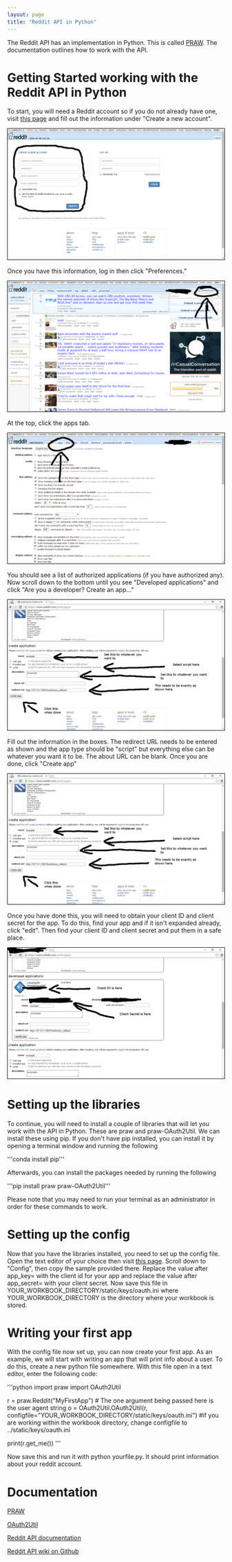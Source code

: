 ```yaml
---
layout: page
title: "Reddit API in Python"
---
```


The Reddit API has an implementation in Python. This is called [PRAW](https://praw.readthedocs.org/en/stable/).
The documentation outlines how to work with the API.

# Getting Started working with the Reddit API in Python

To start, you will need a Reddit account so if you do not already have one, visit [this page](https://www.reddit.com/login)
and fill out the information under "Create a new account".

<img src="reddit-signup-page.png" style="border: solid 1px black;" />

Once you have this information, log in then click "Preferences."

<img src="reddit-prefs-link.png" style="border: solid 1px black;" />

At the top, click the apps tab.

<img src="reddit-apps-link.png" style="border: solid 1px black;" />

You should see a list of authorized applications (if you have authorized any).
Now scroll down to the bottom until you see "Developed applications" and click "Are you a developer? Create an app..."

<img src="reddit-app-reg.png" style="border: solid 1px black;" />

Fill out the information in the boxes. The redirect URL needs to be entered as shown and the app type
should be "script" but everything else can be whatever you want it to be. The about URL can be blank.
Once you are done, click "Create app"

<img src="reddit-app-reg.png" style="border: solid 1px black;" />

Once you have done this, you will need to obtain your client ID and client secret for the app.
To do this, find your app and if it isn't expanded already, click "edit". Then find your client
ID and client secret and put them in a safe place.

<img src="reddit-creds.png" style="border: solid 1px black;" />

# Setting up the libraries

To continue, you will need to install a couple of libraries that will let you work with the
API in Python. These are praw and praw-OAuth2Util. We can install these using pip. If you
don't have pip installed, you can install it by opening a terminal window and running the following

'''conda install pip'''

Afterwards, you can install the packages needed by running the following

'''pip install praw praw-OAuth2Util'''

Please note that you may need to run your terminal as an administrator in order for these commands
to work.

# Setting up the config

Now that you have the libraries installed, you need to set up the config file. Open the text editor
of your choice then visit [this page](https://github.com/SmBe19/praw-OAuth2Util/blob/master/OAuth2Util/README.md).
Scroll down to "Config", then copy the sample provided there. Replace the value after app_key= with the client id for
your app and replace the value after app_secret= with your client secret. Now save this file in YOUR_WORKBOOK_DIRECTORY/static/keys/oauth.ini
where YOUR_WORKBOOK_DIRECTORY is the directory where your workbook is stored.

# Writing your first app

With the config file now set up, you can now create your first app. As an example, we will start with writing an app that will print info
about a user. To do this, create a new python file somewhere. With this file open in a text editor, enter the following code:

'''python
import praw
import OAuth2Util

r = praw.Reddit("MyFirstApp") # The one argument being passed here is the user agent string
o = OAuth2Util.OAuth2Util(r, configfile="YOUR_WORKBOOK_DIRECTORY/static/keys/oauth.ini") #if you are working within the workbook directory, change configfile to ../static/keys/oauth.ini

print(r.get_me())
'''

Now save this and run it with python yourfile.py. It should print information about your reddit account.

# Documentation

[PRAW](https://praw.readthedocs.org/en/stable/index.html)

[OAuth2Util](https://github.com/SmBe19/praw-OAuth2Util)

[Reddit API documentation](https://www.reddit.com/dev/api)

[Reddit API wiki on Github](https://github.com/reddit/reddit/wiki)
